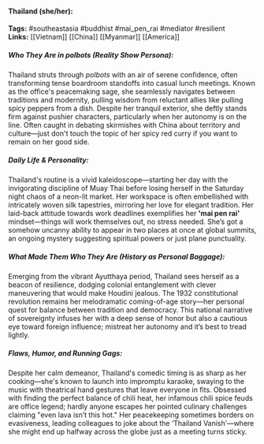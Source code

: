 #### Thailand (she/her):  
**Tags:** #southeastasia #buddhist #mai_pen_rai #mediator #resilient  
**Links:** [[Vietnam]] [[China]] [[Myanmar]] [[America]]

##### Who They Are in *polbots* (Reality Show Persona):  
Thailand struts through *polbots* with an air of serene confidence, often transforming tense boardroom standoffs into casual lunch meetings. Known as the office's peacemaking sage, she seamlessly navigates between traditions and modernity, pulling wisdom from reluctant allies like pulling spicy peppers from a dish. Despite her tranquil exterior, she deftly stands firm against pushier characters, particularly when her autonomy is on the line. Often caught in debating skirmishes with China about territory and culture—just don't touch the topic of her spicy red curry if you want to remain on her good side.

##### Daily Life & Personality:  
Thailand's routine is a vivid kaleidoscope—starting her day with the invigorating discipline of Muay Thai before losing herself in the Saturday night chaos of a neon-lit market. Her workspace is often embellished with intricately woven silk tapestries, mirroring her love for elegant tradition. Her laid-back attitude towards work deadlines exemplifies her **'mai pen rai'** mindset—things will work themselves out, no stress needed. She’s got a somehow uncanny ability to appear in two places at once at global summits, an ongoing mystery suggesting spiritual powers or just plane punctuality.

##### What Made Them Who They Are (History as Personal Baggage):  
Emerging from the vibrant Ayutthaya period, Thailand sees herself as a beacon of resilience, dodging colonial entanglement with clever maneuvering that would make Houdini jealous. The 1932 constitutional revolution remains her melodramatic coming-of-age story—her personal quest for balance between tradition and democracy. This national narrative of sovereignty infuses her with a deep sense of honor but also a cautious eye toward foreign influence; mistreat her autonomy and it’s best to tread lightly.

##### Flaws, Humor, and Running Gags:  
Despite her calm demeanor, Thailand's comedic timing is as sharp as her cooking—she's known to launch into impromptu karaoke, swaying to the music with theatrical hand gestures that leave everyone in fits. Obsessed with finding the perfect balance of chili heat, her infamous chili spice feuds are office legend; hardly anyone escapes her pointed culinary challenges claiming "even lava isn’t this hot." Her peacekeeping sometimes borders on evasiveness, leading colleagues to joke about the ‘Thailand Vanish’—where she might end up halfway across the globe just as a meeting turns sticky.